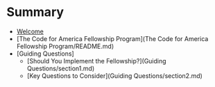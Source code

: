 # Summary

* [Welcome](Welcome/README.md)
* [The Code for America Fellowship Program](The Code for America Fellowship Program/README.md)
* [Guiding Questions]
	* [Should You Implement the Fellowship?](Guiding Questions/section1.md)
	* [Key Questions to Consider](Guiding Questions/section2.md)
